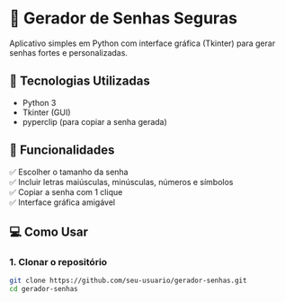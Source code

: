 # 🔐 Gerador de Senhas Seguras

Aplicativo simples em Python com interface gráfica (Tkinter) para gerar senhas fortes e personalizadas.

## 🧰 Tecnologias Utilizadas
- Python 3
- Tkinter (GUI)
- pyperclip (para copiar a senha gerada)

## 🎯 Funcionalidades
✅ Escolher o tamanho da senha  
✅ Incluir letras maiúsculas, minúsculas, números e símbolos  
✅ Copiar a senha com 1 clique  
✅ Interface gráfica amigável

## 💻 Como Usar

### 1. Clonar o repositório
```bash
git clone https://github.com/seu-usuario/gerador-senhas.git
cd gerador-senhas
